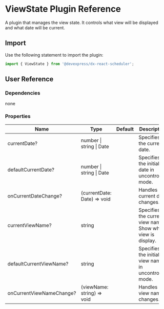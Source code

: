 # ViewState Plugin Reference

A plugin that manages the view state. It controls what view will be displayed and what date will be current.

## Import

Use the following statement to import the plugin:

```js
import { ViewState } from '@devexpress/dx-react-scheduler';
```

## User Reference

### Dependencies

none

### Properties

Name | Type | Default | Description
-----|------|---------|------------
currentDate? | number &#124; string &#124; Date | | Specifies the current date.
defaultCurrentDate? | number &#124; string &#124; Date | | Specifies the initial date in uncontrolled mode.
onCurrentDateChange? | (currentDate: Date) => void | | Handles current date changes.
currentViewName? | string | | Specifies the current view name. Show what view is display.
defaultCurrentViewName? | string | | Specifies the initial view name in uncontrolled mode.
onCurrentViewNameChange? | (viewName: string) => void | | Handles view name changes.
